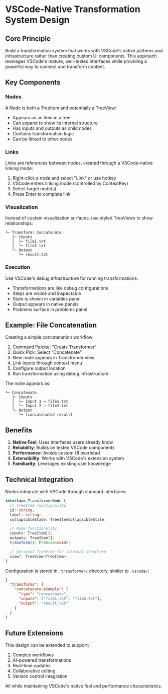 
# VSCode-Native Transformation System Design

## Core Principle

Build a transformation system that works with VSCode's native patterns and infrastructure rather than creating custom UI components. This approach leverages VSCode's mature, well-tested interfaces while providing a powerful way to connect and transform content.

## Key Components

### Nodes

A Node is both a TreeItem and potentially a TreeView:

- Appears as an item in a tree
- Can expand to show its internal structure
- Has inputs and outputs as child nodes
- Contains transformation logic
- Can be linked to other nodes

### Links

Links are references between nodes, created through a VSCode-native linking mode:

1. Right-click a node and select "Link" or use hotkey
2. VSCode enters linking mode (controlled by ContextKey)
3. Select target node(s)
4. Press Enter to complete link

### Visualization

Instead of custom visualization surfaces, use styled TreeViews to show relationships:

```
└─ Transform: Concatenate
   ├─ Inputs
   │  ├─ file1.txt
   │  └─ file2.txt
   └─ Output
      └─ result.txt
```

### Execution

Use VSCode's debug infrastructure for running transformations:

- Transformations are like debug configurations
- Steps are visible and inspectable
- State is shown in variables panel
- Output appears in native panels
- Problems surface in problems panel

## Example: File Concatenation

Creating a simple concatenation workflow:

1. Command Palette: "Create Transformer"
2. Quick Pick: Select "Concatenate"
3. New node appears in Transformer view
4. Link inputs through context menu
5. Configure output location
6. Run transformation using debug infrastructure

The node appears as:

```
└─ Concatenate
   ├─ Inputs
   │  ├─ Input 1 → file1.txt
   │  └─ Input 2 → file2.txt
   └─ Output
      └─ (concatenated result)
```

## Benefits

1. **Native Feel**: Uses interfaces users already know
2. **Reliability**: Builds on tested VSCode components
3. **Performance**: Avoids custom UI overhead
4. **Extensibility**: Works with VSCode's extension system
5. **Familiarity**: Leverages existing user knowledge

## Technical Integration

Nodes integrate with VSCode through standard interfaces:

```typescript
interface TransformerNode {
  // TreeItem functionality
  id: string;
  label: string;
  collapsibleState: TreeItemCollapsibleState;

  // Node functionality
  inputs: TreeItem[];
  outputs: TreeItem[];
  transform(): Promise<void>;

  // Optional TreeView for internal structure
  view?: TreeView<TreeItem>;
}
```

Configuration is stored in `.transformer/` directory, similar to `.vscode/`:

```json
{
  "transforms": {
    "concatenate-example": {
      "type": "concatenate",
      "inputs": ["file1.txt", "file2.txt"],
      "output": "result.txt"
    }
  }
}
```

## Future Extensions

This design can be extended to support:

1. Complex workflows
2. AI-powered transformations
3. Real-time updates
4. Collaborative editing
5. Version control integration

All while maintaining VSCode's native feel and performance characteristics.
